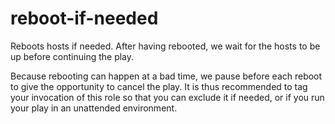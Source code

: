 # reboot-if-needed

Reboots hosts if needed. After having rebooted, we wait for the hosts to be up before continuing
the play.

Because rebooting can happen at a bad time, we pause before each reboot to give the opportunity
to cancel the play. It is thus recommended to tag your invocation of this role so that you can
exclude it if needed, or if you run your play in an unattended environment.
